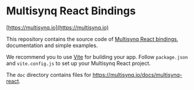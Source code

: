 # Multisynq React Bindings

[https://multisynq.io](https://multisynq.io)

This repository contains the source code of [Multisynq React bindings](https://www.npmjs.com/package/@multisynq/react), documentation and simple examples.

We recommend you to use [Vite](https://vitejs.dev) for building your app. Follow `package.json` and `vite.config.js` to set up your Multisynq React project.

The `doc` directory contains files for https://multisynq.io/docs/multisynq-react.



